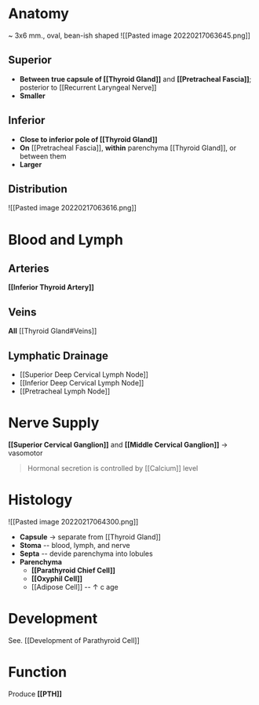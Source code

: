 # Anatomy
~ 3x6 mm., oval, bean-ish shaped
![[Pasted image 20220217063645.png]]

## Superior
- **Between** **true capsule of [[Thyroid Gland]]** and **[[Pretracheal Fascia]]**; posterior to [[Recurrent Laryngeal Nerve]]
- **Smaller**

## Inferior
- **Close to inferior pole of [[Thyroid Gland]]**
- **On** [[Pretracheal Fascia]], **within** parenchyma [[Thyroid Gland]], or between them
- **Larger**

## Distribution

![[Pasted image 20220217063616.png]]

# Blood and Lymph
## Arteries
**[[Inferior Thyroid Artery]]**

## Veins
**All** [[Thyroid Gland#Veins]]

## Lymphatic Drainage
- [[Superior Deep Cervical Lymph Node]]
- [[Inferior Deep Cervical Lymph Node]]
- [[Pretracheal Lymph Node]]

# Nerve Supply
**[[Superior Cervical Ganglion]]** and **[[Middle Cervical Ganglion]]** → vasomotor
> Hormonal secretion is controlled by [[Calcium]] level

# Histology

![[Pasted image 20220217064300.png]]

- **Capsule** → separate from [[Thyroid Gland]]
- **Stoma** -- blood, lymph, and nerve
- **Septa** -- devide parenchyma into lobules
- **Parenchyma**
	- **[[Parathyroid Chief Cell]]**
	- **[[Oxyphil Cell]]**
	- [[Adipose Cell]] -- ↑ c age

# Development
See. [[Development of Parathyroid Cell]]

# Function
Produce **[[PTH]]**